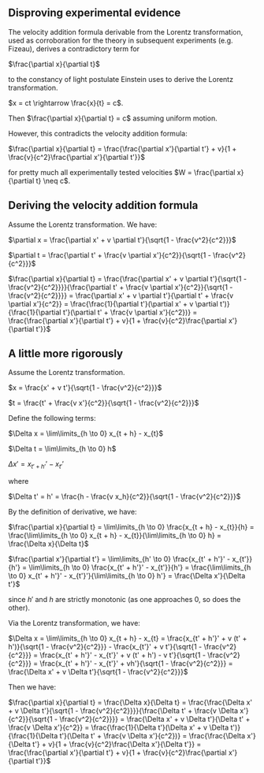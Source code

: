 ## Disproving experimental evidence

The velocity addition formula derivable from the Lorentz transformation, used as corroboration for the theory in subsequent experiments (e.g. Fizeau), derives a contradictory term for

$\frac{\partial x}{\partial t}$

to the constancy of light postulate Einstein uses to derive the Lorentz transformation.

$x = ct \rightarrow \frac{x}{t} = c$.

Then $\frac{\partial x}{\partial t} = c$ assuming uniform motion.

However, this contradicts the velocity addition formula:

$\frac{\partial x}{\partial t} = \frac{\frac{\partial x'}{\partial t'} + v}{1 + \frac{v}{c^2}\frac{\partial x'}{\partial t'}}$

for pretty much all experimentally tested velocities $W = \frac{\partial x}{\partial t} \neq c$.

## Deriving the velocity addition formula

Assume the Lorentz transformation. We have:

$\partial x = \frac{\partial x' + v \partial t'}{\sqrt{1 - \frac{v^2}{c^2}}}$

$\partial t = \frac{\partial t' + \frac{v \partial x'}{c^2}}{\sqrt{1 - \frac{v^2}{c^2}}}$

$\frac{\partial x}{\partial t} = \frac{\frac{\partial x' + v \partial t'}{\sqrt{1 - \frac{v^2}{c^2}}}}{\frac{\partial t' + \frac{v \partial x'}{c^2}}{\sqrt{1 - \frac{v^2}{c^2}}}} = \frac{\partial x' + v \partial t'}{\partial t' + \frac{v \partial x'}{c^2}} = \frac{\frac{1}{\partial t'}(\partial x' + v \partial t')}{\frac{1}{\partial t'}(\partial t' + \frac{v \partial x'}{c^2})} = \frac{\frac{\partial x'}{\partial t'} + v}{1 + \frac{v}{c^2}\frac{\partial x'}{\partial t'}}$

## A little more rigorously

Assume the Lorentz transformation.

$x = \frac{x' + v t'}{\sqrt{1 - \frac{v^2}{c^2}}}$

$t = \frac{t' + \frac{v x'}{c^2}}{\sqrt{1 - \frac{v^2}{c^2}}}$

Define the following terms:

$\Delta x = \lim\limits_{h \to 0} x_{t + h} - x_{t}$

$\Delta t = \lim\limits_{h \to 0} h$

$\Delta x' = x_{t' + h'}' - x_{t'}'$

where

$\Delta t' = h' = \frac{h - \frac{v x_h}{c^2}}{\sqrt{1 - \frac{v^2}{c^2}}}$

By the definition of derivative, we have:

$\frac{\partial x}{\partial t} = \lim\limits_{h \to 0} \frac{x_{t + h} - x_{t}}{h} = \frac{\lim\limits_{h \to 0} x_{t + h} - x_{t}}{\lim\limits_{h \to 0} h} = \frac{\Delta x}{\Delta t}$

$\frac{\partial x'}{\partial t'} = \lim\limits_{h' \to 0} \frac{x_{t' + h'}' - x_{t'}}{h'} = \lim\limits_{h \to 0} \frac{x_{t' + h'}' - x_{t'}}{h'} = \frac{\lim\limits_{h \to 0} x_{t' + h'}' - x_{t'}'}{\lim\limits_{h \to 0} h'} =  \frac{\Delta x'}{\Delta t'}$

since $h'$ and $h$ are strictly monotonic (as one approaches $0$, so does the other).

Via the Lorentz transformation, we have:

$\Delta x = \lim\limits_{h \to 0} x_{t + h} - x_{t} = \frac{x_{t' + h'}' + v (t' + h')}{\sqrt{1 - \frac{v^2}{c^2}}} - \frac{x_{t'}' + v t'}{\sqrt{1 - \frac{v^2}{c^2}}} = \frac{x_{t' + h'}' - x_{t'}' + v (t' + h') - v t'}{\sqrt{1 - \frac{v^2}{c^2}}} = \frac{x_{t' + h'}' - x_{t'}' + vh'}{\sqrt{1 - \frac{v^2}{c^2}}} = \frac{\Delta x' + v \Delta t'}{\sqrt{1 - \frac{v^2}{c^2}}}$

Then we have:

$\frac{\partial x}{\partial t} = \frac{\Delta x}{\Delta t} = \frac{\frac{\Delta x' + v \Delta t'}{\sqrt{1 - \frac{v^2}{c^2}}}}{\frac{\Delta t' + \frac{v \Delta x'}{c^2}}{\sqrt{1 - \frac{v^2}{c^2}}}} = \frac{\Delta x' + v \Delta t'}{\Delta t' + \frac{v \Delta x'}{c^2}} = \frac{\frac{1}{\Delta t'}(\Delta x' + v \Delta t')}{\frac{1}{\Delta t'}(\Delta t' + \frac{v \Delta x'}{c^2})} = \frac{\frac{\Delta x'}{\Delta t'} + v}{1 + \frac{v}{c^2}\frac{\Delta x'}{\Delta t'}} = \frac{\frac{\partial x'}{\partial t'} + v}{1 + \frac{v}{c^2}\frac{\partial x'}{\partial t'}}$

